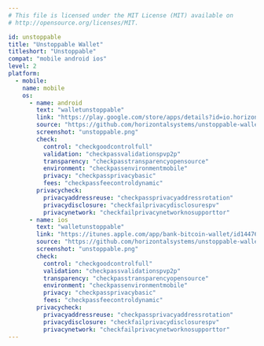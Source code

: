 ```yaml
---
# This file is licensed under the MIT License (MIT) available on
# http://opensource.org/licenses/MIT.

id: unstoppable
title: "Unstoppable Wallet"
titleshort: "Unstoppable"
compat: "mobile android ios"
level: 2
platform:
  - mobile:
    name: mobile
    os:
      - name: android
        text: "walletunstoppable"
        link: "https://play.google.com/store/apps/details?id=io.horizontalsystems.bankwallet"
        source: "https://github.com/horizontalsystems/unstoppable-wallet-android"      
        screenshot: "unstoppable.png"
        check:
          control: "checkgoodcontrolfull"
          validation: "checkpassvalidationspvp2p"
          transparency: "checkpasstransparencyopensource"
          environment: "checkpassenvironmentmobile"
          privacy: "checkpassprivacybasic"
          fees: "checkpassfeecontroldynamic"
        privacycheck:
          privacyaddressreuse: "checkpassprivacyaddressrotation"
          privacydisclosure: "checkfailprivacydisclosurespv"
          privacynetwork: "checkfailprivacynetworknosupporttor"
      - name: ios
        text: "walletunstoppable"
        link: "https://itunes.apple.com/app/bank-bitcoin-wallet/id1447619907?ls=1&mt=8"
        source: "https://github.com/horizontalsystems/unstoppable-wallet-ios"
        screenshot: "unstoppable.png"
        check:
          control: "checkgoodcontrolfull"
          validation: "checkpassvalidationspvp2p"          
          transparency: "checkpasstransparencyopensource"
          environment: "checkpassenvironmentmobile"
          privacy: "checkpassprivacybasic"
          fees: "checkpassfeecontroldynamic"
        privacycheck:
          privacyaddressreuse: "checkpassprivacyaddressrotation"
          privacydisclosure: "checkfailprivacydisclosurespv"
          privacynetwork: "checkfailprivacynetworknosupporttor"
---
```

